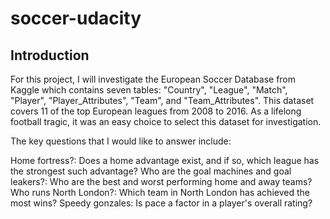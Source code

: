 # soccer-udacity

## Introduction

For this project, I will investigate the European Soccer Database from Kaggle which contains seven tables: "Country", "League", "Match", "Player", "Player_Attributes", "Team", and "Team_Attributes". This dataset covers 11 of the top European leagues from 2008 to 2016. As a lifelong football tragic, it was an easy choice to select this dataset for investigation.

The key questions that I would like to answer include:

Home fortress?: Does a home advantage exist, and if so, which league has the strongest such advantage?
Who are the goal machines and goal leakers?: Who are the best and worst performing home and away teams?
Who runs North London?: Which team in North London has achieved the most wins?
Speedy gonzales: Is pace a factor in a player's overall rating?
